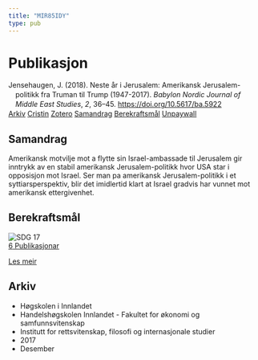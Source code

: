 ```yaml
---
title: "MIR85IDY"
type: pub
---
```

<h1>Publikasjon</h1>
<article id="csl-bib-container-MIR85IDY" class="csl-bib-container">
  <div class="csl-bib-body" style="line-height: 1.35; padding-left: 1em; text-indent:-1em;">
  <div class="csl-entry">Jensehaugen, J. (2018). Neste &#xE5;r i Jerusalem: Amerikansk Jerusalem-politikk fra Truman til Trump (1947-2017). <i>Babylon Nordic Journal of Middle East Studies</i>, <i>2</i>, 36&#x2013;45. <a href="https://doi.org/10.5617/ba.5922">https://doi.org/10.5617/ba.5922</a></div>
</div>
  <div class="csl-bib-buttons">
    <a href="#taxonomy-article-MIR85IDY" class="csl-bib-button">Arkiv</a>
    <a href="https://app.cristin.no/results/show.jsf?id=1532764" alt="Cristin URL" class="csl-bib-button">Cristin</a>
    <a href="http://zotero.org/groups/5402882/items/MIR85IDY" alt="Zotero URL" class="csl-bib-button">Zotero</a>
    <a href="#abstract-article-MIR85IDY" class="csl-bib-button">Samandrag</a>
    <a href="#sdg-article-MIR85IDY" class="csl-bib-button">Berekraftsmål</a>
    <a href="https://journals.uio.no/babylon/article/download/5922/5063" class="csl-bib-button">Unpaywall</a>
  </div>
  <div id="csl-bib-meta-container-MIR85IDY"></div>
</article>
<div id="csl-bib-meta-MIR85IDY" class="csl-bib-meta">
  <article id="abstract-article-MIR85IDY" class="abstract-article">
    <h1>Samandrag</h1>
    Amerikansk motvilje mot a flytte sin Israel-ambassade til Jerusalem gir inntrykk av en stabil amerikansk Jerusalem-politikk hvor USA star i opposisjon mot Israel. Ser man pa amerikansk Jerusalem-politikk i et syttiarsperspektiv, blir det imidlertid klart at Israel gradvis har vunnet mot amerikansk ettergivenhet.
  </article>
  <article id="sdg-article-MIR85IDY" class="sdg-article">
    <h1>Berekraftsmål</h1>
    <div class="sdg-container"><div id="sdg17" class="sdg"> <img src="{{< params subfolder >}}images/sdg/sdg17_no.png" class="image" alt="SDG 17"> <div class="sdg-overlay"> <a href="{{< params subfolder >}}no/archive/?sdg=17#archive" class="sdg-publication-count"><span>6</span> Publikasjonar</a> <p><a href="NA" class="sdg-read-more">Les meir</a></p> </div> </div></div>
  </article>
  <article id="taxonomy-article-MIR85IDY" class="taxonomy-article">
    <h1>Arkiv</h1>
    <ul>
      <li>Høgskolen i Innlandet</li>
      <li>Handelshøgskolen Innlandet - Fakultet for økonomi og samfunnsvitenskap</li>
      <li>Institutt for rettsvitenskap, filosofi og internasjonale studier</li>
      <li>2017</li>
      <li>Desember</li>
    </ul>
  </article>
</div>
